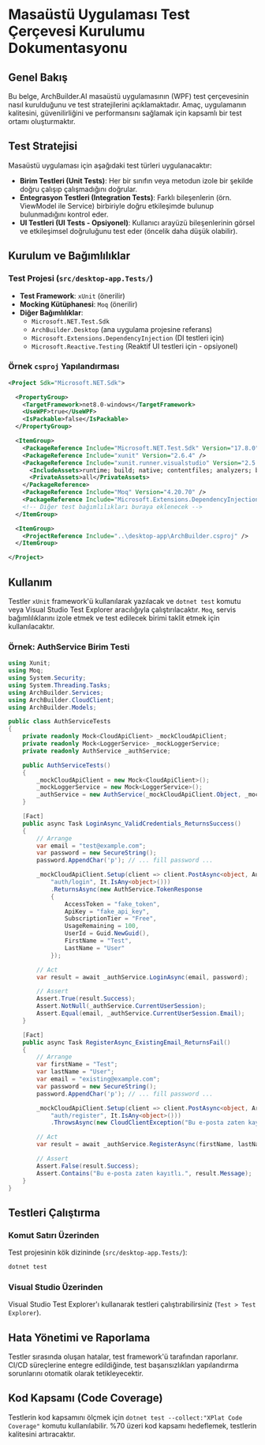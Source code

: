 # Masaüstü Uygulaması Test Çerçevesi Kurulumu Dokumentasyonu

## Genel Bakış
Bu belge, ArchBuilder.AI masaüstü uygulamasının (WPF) test çerçevesinin nasıl kurulduğunu ve test stratejilerini açıklamaktadır. Amaç, uygulamanın kalitesini, güvenilirliğini ve performansını sağlamak için kapsamlı bir test ortamı oluşturmaktır.

## Test Stratejisi
Masaüstü uygulaması için aşağıdaki test türleri uygulanacaktır:
-   **Birim Testleri (Unit Tests)**: Her bir sınıfın veya metodun izole bir şekilde doğru çalışıp çalışmadığını doğrular.
-   **Entegrasyon Testleri (Integration Tests)**: Farklı bileşenlerin (örn. ViewModel ile Service) birbiriyle doğru etkileşimde bulunup bulunmadığını kontrol eder.
-   **UI Testleri (UI Tests - Opsiyonel)**: Kullanıcı arayüzü bileşenlerinin görsel ve etkileşimsel doğruluğunu test eder (öncelik daha düşük olabilir).

## Kurulum ve Bağımlılıklar

### Test Projesi (`src/desktop-app.Tests/`)
-   **Test Framework**: `xUnit` (önerilir)
-   **Mocking Kütüphanesi**: `Moq` (önerilir)
-   **Diğer Bağımlılıklar**:
    -   `Microsoft.NET.Test.Sdk`
    -   `ArchBuilder.Desktop` (ana uygulama projesine referans)
    -   `Microsoft.Extensions.DependencyInjection` (DI testleri için)
    -   `Microsoft.Reactive.Testing` (Reaktif UI testleri için - opsiyonel)

### Örnek `csproj` Yapılandırması
```xml
<Project Sdk="Microsoft.NET.Sdk">

  <PropertyGroup>
    <TargetFramework>net8.0-windows</TargetFramework>
    <UseWPF>true</UseWPF>
    <IsPackable>false</IsPackable>
  </PropertyGroup>

  <ItemGroup>
    <PackageReference Include="Microsoft.NET.Test.Sdk" Version="17.8.0" />
    <PackageReference Include="xunit" Version="2.6.4" />
    <PackageReference Include="xunit.runner.visualstudio" Version="2.5.6">
      <IncludeAssets>runtime; build; native; contentfiles; analyzers; buildtransitive</IncludeAssets>
      <PrivateAssets>all</PrivateAssets>
    </PackageReference>
    <PackageReference Include="Moq" Version="4.20.70" />
    <PackageReference Include="Microsoft.Extensions.DependencyInjection" Version="8.0.0" />
    <!-- Diğer test bağımlılıkları buraya eklenecek -->
  </ItemGroup>

  <ItemGroup>
    <ProjectReference Include="..\desktop-app\ArchBuilder.csproj" />
  </ItemGroup>

</Project>
```

## Kullanım
Testler `xUnit` framework'ü kullanılarak yazılacak ve `dotnet test` komutu veya Visual Studio Test Explorer aracılığıyla çalıştırılacaktır. `Moq`, servis bağımlılıklarını izole etmek ve test edilecek birimi taklit etmek için kullanılacaktır.

### Örnek: AuthService Birim Testi
```csharp
using Xunit;
using Moq;
using System.Security;
using System.Threading.Tasks;
using ArchBuilder.Services;
using ArchBuilder.CloudClient;
using ArchBuilder.Models;

public class AuthServiceTests
{
    private readonly Mock<CloudApiClient> _mockCloudApiClient;
    private readonly Mock<LoggerService> _mockLoggerService;
    private readonly AuthService _authService;

    public AuthServiceTests()
    {
        _mockCloudApiClient = new Mock<CloudApiClient>();
        _mockLoggerService = new Mock<LoggerService>();
        _authService = new AuthService(_mockCloudApiClient.Object, _mockLoggerService.Object);
    }

    [Fact]
    public async Task LoginAsync_ValidCredentials_ReturnsSuccess()
    {
        // Arrange
        var email = "test@example.com";
        var password = new SecureString();
        password.AppendChar('p'); // ... fill password ...

        _mockCloudApiClient.Setup(client => client.PostAsync<object, AuthService.TokenResponse>(
            "auth/login", It.IsAny<object>()))
            .ReturnsAsync(new AuthService.TokenResponse
            {
                AccessToken = "fake_token",
                ApiKey = "fake_api_key",
                SubscriptionTier = "Free",
                UsageRemaining = 100,
                UserId = Guid.NewGuid(),
                FirstName = "Test",
                LastName = "User"
            });

        // Act
        var result = await _authService.LoginAsync(email, password);

        // Assert
        Assert.True(result.Success);
        Assert.NotNull(_authService.CurrentUserSession);
        Assert.Equal(email, _authService.CurrentUserSession.Email);
    }

    [Fact]
    public async Task RegisterAsync_ExistingEmail_ReturnsFail()
    {
        // Arrange
        var firstName = "Test";
        var lastName = "User";
        var email = "existing@example.com";
        var password = new SecureString();
        password.AppendChar('p'); // ... fill password ...

        _mockCloudApiClient.Setup(client => client.PostAsync<object, ArchBuilder.Services.AuthService.UserResponse>(
            "auth/register", It.IsAny<object>()))
            .ThrowsAsync(new CloudClientException("Bu e-posta zaten kayıtlı."));

        // Act
        var result = await _authService.RegisterAsync(firstName, lastName, email, password);

        // Assert
        Assert.False(result.Success);
        Assert.Contains("Bu e-posta zaten kayıtlı.", result.Message);
    }
}
```

## Testleri Çalıştırma

### Komut Satırı Üzerinden
Test projesinin kök dizininde (`src/desktop-app.Tests/`):
```bash
dotnet test
```

### Visual Studio Üzerinden
Visual Studio Test Explorer'ı kullanarak testleri çalıştırabilirsiniz (`Test > Test Explorer`).

## Hata Yönetimi ve Raporlama
Testler sırasında oluşan hatalar, test framework'ü tarafından raporlanır. CI/CD süreçlerine entegre edildiğinde, test başarısızlıkları yapılandırma sorunlarını otomatik olarak tetikleyecektir.

## Kod Kapsamı (Code Coverage)
Testlerin kod kapsamını ölçmek için `dotnet test --collect:"XPlat Code Coverage"` komutu kullanılabilir. %70 üzeri kod kapsamı hedeflemek, testlerin kalitesini artıracaktır.
